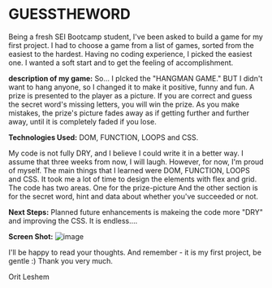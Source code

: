 # GUESSTHEWORD
Being a fresh SEI Bootcamp student, I've been asked to build a game for my first project. I had to choose a game from a list of games, sorted from the easiest to the hardest. Having no coding experience, I picked the easiest one. I wanted a soft start and to get the feeling of accomplishment. 

**description of my game:**
So… I pIcked the "HANGMAN GAME."
BUT I didn't want to hang anyone, so I changed it to make it positive, funny and fun.
A prize is presented to the player as a picture.
If you are correct and guess the secret word's missing letters, you will win the prize. As you make mistakes, the prize's picture fades away as if getting further and further away, until it is completely faded if you lose.

**Technologies Used:**
DOM, FUNCTION, LOOPS and CSS.

My code is not fully DRY, and I believe I could write it in a better way. I assume that three weeks from now, I will laugh. 
However, for now, I'm proud of myself. The main things that I learned were DOM, FUNCTION, LOOPS and CSS. It took me a lot of time to design the elements with flex and grid. 
The code has two areas. One for the prize-picture
And the other section is for the secret word, hint and data about whether you've succeeded or not.

**Next Steps:**
 Planned future enhancements is makeing the code more "DRY" and improving the CSS. It is endless....
 

**Screen Shot:** ![image](https://user-images.githubusercontent.com/80868084/114790675-24317700-9d53-11eb-8376-87432c21e3e0.png)

I'll be happy to read your thoughts.
And remember - it is my first project, be gentle :)
Thank you very much.

Orit Leshem 
